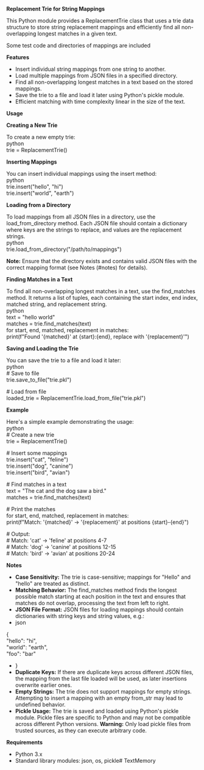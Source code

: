 **Replacement Trie for String Mappings**

This Python module provides a ReplacementTrie class that uses a trie data structure to store string replacement mappings and efficiently find all non-overlapping longest matches in a given text.

Some test code and directories of mappings are included

**Features**

* Insert individual string mappings from one string to another.  
* Load multiple mappings from JSON files in a specified directory.  
* Find all non-overlapping longest matches in a text based on the stored mappings.  
* Save the trie to a file and load it later using Python's pickle module.  
* Efficient matching with time complexity linear in the size of the text.

**Usage**

**Creating a New Trie**

To create a new empty trie:  
python  
trie \= ReplacementTrie()

**Inserting Mappings**

You can insert individual mappings using the insert method:  
python  
trie.insert("hello", "hi")  
trie.insert("world", "earth")

**Loading from a Directory**

To load mappings from all JSON files in a directory, use the load\_from\_directory method. Each JSON file should contain a dictionary where keys are the strings to replace, and values are the replacement strings.  
python  
trie.load\_from\_directory("/path/to/mappings")

**Note:** Ensure that the directory exists and contains valid JSON files with the correct mapping format (see Notes (\#notes) for details).

**Finding Matches in a Text**

To find all non-overlapping longest matches in a text, use the find\_matches method. It returns a list of tuples, each containing the start index, end index, matched string, and replacement string.  
python  
text \= "hello world"  
matches \= trie.find\_matches(text)  
for start, end, matched, replacement in matches:  
    print(f"Found '{matched}' at {start}:{end}, replace with '{replacement}'")

**Saving and Loading the Trie**

You can save the trie to a file and load it later:  
python  
\# Save to file  
trie.save\_to\_file("trie.pkl")

\# Load from file  
loaded\_trie \= ReplacementTrie.load\_from\_file("trie.pkl")

**Example**

Here's a simple example demonstrating the usage:  
python  
\# Create a new trie  
trie \= ReplacementTrie()

\# Insert some mappings  
trie.insert("cat", "feline")  
trie.insert("dog", "canine")  
trie.insert("bird", "avian")

\# Find matches in a text  
text \= "The cat and the dog saw a bird."  
matches \= trie.find\_matches(text)

\# Print the matches  
for start, end, matched, replacement in matches:  
    print(f"Match: '{matched}' \-\> '{replacement}' at positions {start}-{end}")

\# Output:  
\# Match: 'cat' \-\> 'feline' at positions 4-7  
\# Match: 'dog' \-\> 'canine' at positions 12-15  
\# Match: 'bird' \-\> 'avian' at positions 20-24

**Notes**

* **Case Sensitivity:** The trie is case-sensitive; mappings for "Hello" and "hello" are treated as distinct.  
* **Matching Behavior:** The find\_matches method finds the longest possible match starting at each position in the text and ensures that matches do not overlap, processing the text from left to right.  
* **JSON File Format:** JSON files for loading mappings should contain dictionaries with string keys and string values, e.g.:  
* json

{  
    "hello": "hi",  
    "world": "earth",  
    "foo": "bar"

* }  
* **Duplicate Keys:** If there are duplicate keys across different JSON files, the mapping from the last file loaded will be used, as later insertions overwrite earlier ones.  
* **Empty Strings:** The trie does not support mappings for empty strings. Attempting to insert a mapping with an empty from\_str may lead to undefined behavior.  
* **Pickle Usage:** The trie is saved and loaded using Python's pickle module. Pickle files are specific to Python and may not be compatible across different Python versions. **Warning:** Only load pickle files from trusted sources, as they can execute arbitrary code.

**Requirements**

* Python 3.x  
* Standard library modules: json, os, pickle# TextMemory

